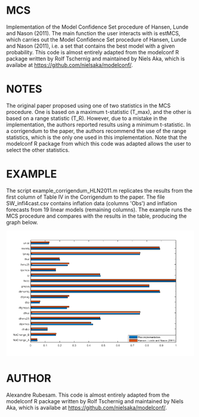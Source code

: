 # MCS
Implementation of the Model Confidence Set procedure of Hansen, Lunde and Nason (2011). The main function the user interacts with is estMCS, which carries out  the Model Confidence Set procedure of Hansen, Lunde and Nason (2011), i.e. a set that contains the best model with a given probability. This code is almost entirely adapted from the modelconf R package written by Rolf Tschernig and maintained by Niels Aka, which is availabe at https://github.com/nielsaka/modelconf/. 

# NOTES
The original paper proposed using one of two statistics in the MCS procedure. One is based on a maximum t-statistic (T_max), and the other is based on a 
range statistic (T_R). However, due to a mistake in the implementation, the authors reported results using a minimum t-statistic. In a corrigendum
to the paper, the authors recommend the use of the range statistics, which is the only one used in this implementation. Note that the modelconf R package from which this code was adapted allows the user to select the other statistics. 

# EXAMPLE
The script example_corrigendum_HLN2011.m replicates the results from the first column of Table IV in the Corrigendum to the paper. The file SW_infl4cast.csv contains inflation data (columns 'Obs') and inflation forecasts from 19 linear models (remaining columns). The example runs the MCS procedure and compares with the results in the table, producing the graph below.  

![plot](./example_corrigendum_HLN2011_barplot.png)

# AUTHOR
Alexandre Rubesam. This code is almost entirely adapted from the modelconf R package written by Rolf Tschernig and maintained by Niels Aka, which is availabe at https://github.com/nielsaka/modelconf/. 
